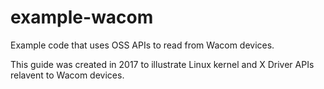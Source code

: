 # example-wacom
Example code that uses OSS APIs to read from Wacom devices.

This guide was created in 2017 to illustrate Linux kernel and X Driver APIs relavent to Wacom devices.
